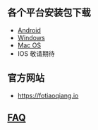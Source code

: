 
## 各个平台安装包下载
- <a href="https://github.com/getfotiaoqiang/download/releases/download/V2.6.5/fotiaoqiang-v2.6.5-1.apk"> Android </a>
- <a href="https://github.com/getfotiaoqiang/download/releases/download/V2.6.2/fotiaoqiang-2.6.2-1-Setup.exe"> Windows </a>
- <a href="https://github.com/getfotiaoqiang/download/releases/download/V2.6.2/v262-1_fotiaoqiang_darwin_amd64_install.dmg"> Mac OS </a>
- IOS 敬请期待
## 官方网站
- https://fotiaoqiang.io
## <a href="https://github.com/getfotiaoqiang/fotiaoqiang/wiki/FAQ">FAQ</a>

